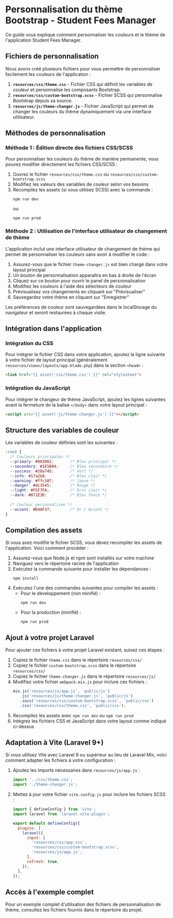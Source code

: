 # Personnalisation du thème Bootstrap - Student Fees Manager

Ce guide vous explique comment personnaliser les couleurs et le thème de l'application Student Fees Manager.

## Fichiers de personnalisation

Nous avons créé plusieurs fichiers pour vous permettre de personnaliser facilement les couleurs de l'application :

1. **`resources/css/theme.css`** - Fichier CSS qui définit les variables de couleur et personnalise les composants Bootstrap.
2. **`resources/css/custom-bootstrap.scss`** - Fichier SCSS qui personnalise Bootstrap depuis sa source.
3. **`resources/js/theme-changer.js`** - Fichier JavaScript qui permet de changer les couleurs du thème dynamiquement via une interface utilisateur.

## Méthodes de personnalisation

### Méthode 1 : Édition directe des fichiers CSS/SCSS

Pour personnaliser les couleurs du thème de manière permanente, vous pouvez modifier directement les fichiers CSS/SCSS :

1. Ouvrez le fichier `resources/css/theme.css` ou `resources/css/custom-bootstrap.scss`
2. Modifiez les valeurs des variables de couleur selon vos besoins
3. Recompilez les assets (si vous utilisez SCSS) avec la commande :
   ```
   npm run dev
   ```
   ou
   ```
   npm run prod
   ```

### Méthode 2 : Utilisation de l'interface utilisateur de changement de thème

L'application inclut une interface utilisateur de changement de thème qui permet de personnaliser les couleurs sans avoir à modifier le code :

1. Assurez-vous que le fichier `theme-changer.js` est bien chargé dans votre layout principal
2. Un bouton de personnalisation apparaîtra en bas à droite de l'écran
3. Cliquez sur ce bouton pour ouvrir le panel de personnalisation
4. Modifiez les couleurs à l'aide des sélecteurs de couleur
5. Prévisualisez vos changements en cliquant sur "Prévisualiser"
6. Sauvegardez votre thème en cliquant sur "Enregistrer"

Les préférences de couleur sont sauvegardées dans le localStorage du navigateur et seront restaurées à chaque visite.

## Intégration dans l'application

### Intégration du CSS

Pour intégrer le fichier CSS dans votre application, ajoutez la ligne suivante à votre fichier de layout principal (généralement `resources/views/layouts/app.blade.php`) dans la section `<head>` :

```html
<link href="{{ asset('css/theme.css') }}" rel="stylesheet">
```

### Intégration du JavaScript

Pour intégrer le changeur de thème JavaScript, ajoutez les lignes suivantes avant la fermeture de la balise `</body>` dans votre layout principal :

```html
<script src="{{ asset('js/theme-changer.js') }}"></script>
```

## Structure des variables de couleur

Les variables de couleur définies sont les suivantes :

```css
:root {
  /* Couleurs principales */
  --primary: #0A3D62;       /* Bleu principal */
  --secondary: #1E5B94;     /* Bleu secondaire */
  --success: #28a745;       /* Vert */
  --info: #17a2b8;          /* Bleu clair */
  --warning: #ffc107;       /* Jaune */
  --danger: #dc3545;        /* Rouge */
  --light: #F5F7FA;         /* Gris clair */
  --dark: #071E3D;          /* Bleu foncé */
  
  /* Couleur personnalisée */
  --accent: #D4AF37;        /* Or / Accent */
}
```

## Compilation des assets

Si vous avez modifié le fichier SCSS, vous devez recompiler les assets de l'application. Voici comment procéder :

1. Assurez-vous que Node.js et npm sont installés sur votre machine
2. Naviguez vers le répertoire racine de l'application
3. Exécutez la commande suivante pour installer les dépendances :
   ```
   npm install
   ```
4. Exécutez l'une des commandes suivantes pour compiler les assets :
   - Pour le développement (non minifié) :
     ```
     npm run dev
     ```
   - Pour la production (minifié) :
     ```
     npm run prod
     ```

## Ajout à votre projet Laravel

Pour ajouter ces fichiers à votre projet Laravel existant, suivez ces étapes :

1. Copiez le fichier `theme.css` dans le répertoire `resources/css/`
2. Copiez le fichier `custom-bootstrap.scss` dans le répertoire `resources/css/`
3. Copiez le fichier `theme-changer.js` dans le répertoire `resources/js/`
4. Modifiez votre fichier `webpack.mix.js` pour inclure ces fichiers :
   ```js
   mix.js('resources/js/app.js', 'public/js')
      .js('resources/js/theme-changer.js', 'public/js')
      .sass('resources/css/custom-bootstrap.scss', 'public/css')
      .css('resources/css/theme.css', 'public/css');
   ```
5. Recompilez les assets avec `npm run dev` ou `npm run prod`
6. Intégrez les fichiers CSS et JavaScript dans votre layout comme indiqué ci-dessus

## Adaptation à Vite (Laravel 9+)

Si vous utilisez Vite avec Laravel 9 ou supérieur au lieu de Laravel Mix, voici comment adapter les fichiers à votre configuration :

1. Ajoutez les imports nécessaires dans `resources/js/app.js` :
   ```js
   import '../css/theme.css';
   import './theme-changer.js';
   ```

2. Mettez à jour votre fichier `vite.config.js` pour inclure les fichiers SCSS :
   ```js
   import { defineConfig } from 'vite';
   import laravel from 'laravel-vite-plugin';

   export default defineConfig({
     plugins: [
       laravel({
         input: [
           'resources/css/app.css',
           'resources/css/custom-bootstrap.scss',
           'resources/js/app.js',
         ],
         refresh: true,
       }),
     ],
   });
   ```

## Accès à l'exemple complet

Pour un exemple complet d'utilisation des fichiers de personnalisation de thème, consultez les fichiers fournis dans le répertoire du projet. 